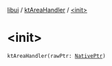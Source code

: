 [libui](../index.md) / [ktAreaHandler](index.md) / [&lt;init&gt;](./-init-.md)

# &lt;init&gt;

`ktAreaHandler(rawPtr: `[`NativePtr`](../../kotlinx.cinterop/-native-ptr.md)`)`